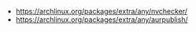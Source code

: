 - https://archlinux.org/packages/extra/any/nvchecker/
- https://archlinux.org/packages/extra/any/aurpublish/
